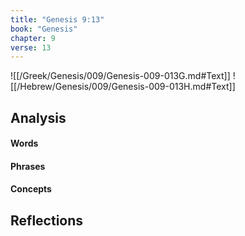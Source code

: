 ```yaml
---
title: "Genesis 9:13"
book: "Genesis"
chapter: 9
verse: 13
---
```

![[/Greek/Genesis/009/Genesis-009-013G.md#Text]]
![[/Hebrew/Genesis/009/Genesis-009-013H.md#Text]]

## Analysis

#### Words

#### Phrases

#### Concepts

## Reflections
